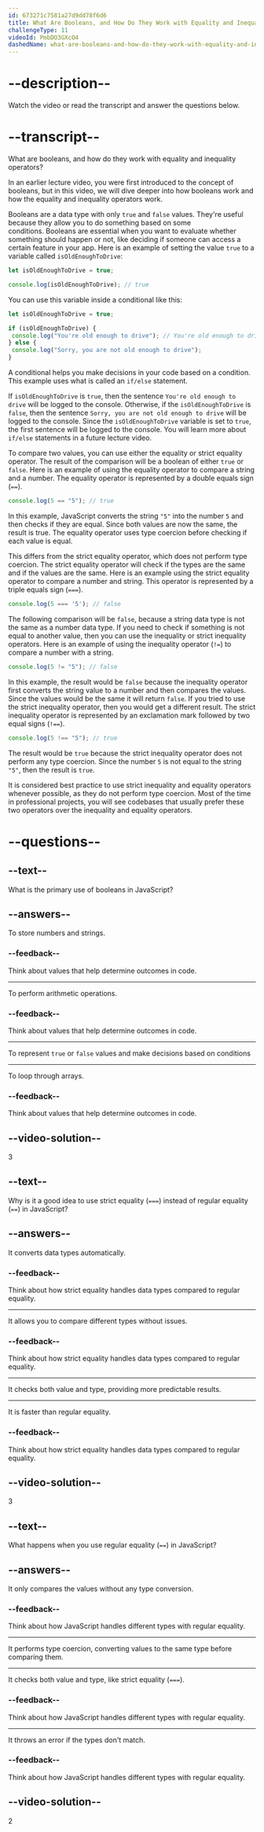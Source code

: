 ```yaml
---
id: 673271c7581a27d9dd78f6d6
title: What Are Booleans, and How Do They Work with Equality and Inequality Operators?
challengeType: 11
videoId: PmbDO3GXcO4
dashedName: what-are-booleans-and-how-do-they-work-with-equality-and-inequality-operators
---
```


# --description--

Watch the video or read the transcript and answer the questions below.

# --transcript--

What are booleans, and how do they work with equality and inequality operators?

In an earlier lecture video, you were first introduced to the concept of booleans, but in this video, we will dive deeper into how booleans work and how the equality and inequality operators work.

Booleans are a data type with only `true` and `false` values. They're useful because they allow you to do something based on some conditions. Booleans are essential when you want to evaluate whether something should happen or not, like deciding if someone can access a certain feature in your app. Here is an example of setting the value `true` to a variable called `isOldEnoughToDrive`:

```js
let isOldEnoughToDrive = true;

console.log(isOldEnoughToDrive); // true
```

You can use this variable inside a conditional like this:

```js
let isOldEnoughToDrive = true;

if (isOldEnoughToDrive) {
 console.log("You're old enough to drive"); // You're old enough to drive
} else {
 console.log("Sorry, you are not old enough to drive");
}
```

A conditional helps you make decisions in your code based on a condition. This example uses what is called an `if/else` statement.

If `isOldEnoughToDrive` is `true`, then the sentence `You're old enough to drive` will be logged to the console. Otherwise, if the `isOldEnoughToDrive` is `false`, then the sentence `Sorry, you are not old enough to drive` will be logged to the console. Since the `isOldEnoughToDrive` variable is set to `true`, the first sentence will be logged to the console. You will learn more about `if/else` statements in a future lecture video.

To compare two values, you can use either the equality or strict equality operator. The result of the comparison will be a boolean of either `true` or `false`. Here is an example of using the equality operator to compare a string and a number. The equality operator is represented by a double equals sign (`==`).

```js
console.log(5 == "5"); // true
```

In this example, JavaScript converts the string `"5"` into the number `5` and then checks if they are equal. Since both values are now the same, the result is true. The equality operator uses type coercion before checking if each value is equal.

This differs from the strict equality operator, which does not perform type coercion. The strict equality operator will check if the types are the same and if the values are the same. Here is an example using the strict equality operator to compare a number and string. This operator is represented by a triple equals sign (`===`).

```js
console.log(5 === '5'); // false
```

The following comparison will be `false`, because a string data type is not the same as a number data type. If you need to check if something is not equal to another value, then you can use the inequality or strict inequality operators. Here is an example of using the inequality operator (`!=`) to compare a number with a string.

```js
console.log(5 != "5"); // false
```

In this example, the result would be `false` because the inequality operator first converts the string value to a number and then compares the values. Since the values would be the same it will return `false`. If you tried to use the strict inequality operator, then you would get a different result. The strict inequality operator is represented by an exclamation mark followed by two equal signs (`!==`).

```js
console.log(5 !== "5"); // true
```

The result would be `true` because the strict inequality operator does not perform any type coercion. Since the number `5` is not equal to the string `"5"`, then the result is `true`.

It is considered best practice to use strict inequality and equality operators whenever possible, as they do not perform type coercion. Most of the time in professional projects, you will see codebases that usually prefer these two operators over the inequality and equality operators.

# --questions--

## --text--

What is the primary use of booleans in JavaScript?

## --answers--

To store numbers and strings.

### --feedback--

Think about values that help determine outcomes in code.

---

To perform arithmetic operations.

### --feedback--

Think about values that help determine outcomes in code.

---

To represent `true` or `false` values and make decisions based on conditions

---

To loop through arrays.

### --feedback--

Think about values that help determine outcomes in code.

## --video-solution--

3

## --text--

Why is it a good idea to use strict equality (`===`) instead of regular equality (`==`) in JavaScript?

## --answers--

It converts data types automatically.

### --feedback--

Think about how strict equality handles data types compared to regular equality.

---

It allows you to compare different types without issues.

### --feedback--

Think about how strict equality handles data types compared to regular equality.

---

It checks both value and type, providing more predictable results.

---

It is faster than regular equality.

### --feedback--

Think about how strict equality handles data types compared to regular equality.

## --video-solution--

3

## --text--

What happens when you use regular equality (`==`) in JavaScript?

## --answers--

It only compares the values without any type conversion.

### --feedback--

Think about how JavaScript handles different types with regular equality.

---

It performs type coercion, converting values to the same type before comparing them.

---

It checks both value and type, like strict equality (`===`).

### --feedback--

Think about how JavaScript handles different types with regular equality.

---

It throws an error if the types don't match.

### --feedback--

Think about how JavaScript handles different types with regular equality.

## --video-solution--

2
